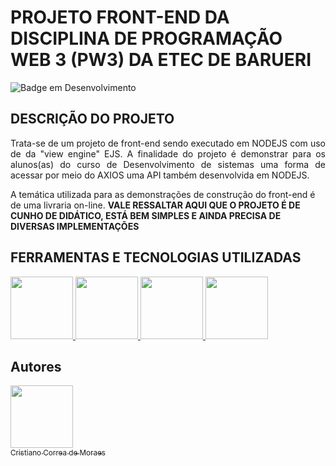 # PROJETO FRONT-END DA DISCIPLINA DE PROGRAMAÇÃO WEB 3 (PW3) DA ETEC DE BARUERI

![Badge em Desenvolvimento](http://img.shields.io/static/v1?label=STATUS&message=EM%20DESENVOLVIMENTO&color=GREEN&style=for-the-badge)

## DESCRIÇÃO DO PROJETO
<p align="justify">
Trata-se de um projeto de front-end sendo executado em NODEJS com uso de da "view engine" EJS. A finalidade do projeto é demonstrar para os alunos(as) do curso de Desenvolvimento de sistemas uma forma de acessar por meio do AXIOS uma API também desenvolvida em NODEJS.

A temática utilizada para as demonstrações de construção do front-end é de uma livraria on-line. <strong>VALE RESSALTAR AQUI QUE O PROJETO É DE CUNHO DE DIDÁTICO, ESTÁ BEM SIMPLES E AINDA PRECISA DE DIVERSAS IMPLEMENTAÇÕES</strong> 
</p>

## FERRAMENTAS E TECNOLOGIAS UTILIZADAS

<a href="#">
<img src="https://cdn.jsdelivr.net/gh/devicons/devicon/icons/vscode/vscode-original.svg" width=100 />        
</a>
<a href="#"> 
<img src="https://cdn.jsdelivr.net/gh/devicons/devicon/icons/nodejs/nodejs-original-wordmark.svg" width=100 />
</a>
<a href="#">
<img src="https://cdn.jsdelivr.net/gh/devicons/devicon/icons/npm/npm-original-wordmark.svg" width=100 />
</a>
<a href="#">
<img src="https://cdn.jsdelivr.net/gh/devicons/devicon/icons/javascript/javascript-original.svg" width=100 />
</a>

## Autores

[<img src="https://avatars.githubusercontent.com/u/66446324?v=4" width=100><br><sub>Cristiano Correa de Moraes</sub>](https://github.com/cristianocorrea3)
